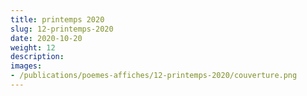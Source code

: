 ```yaml
---
title: printemps 2020
slug: 12-printemps-2020
date: 2020-10-20
weight: 12
description: 
images:
- /publications/poemes-affiches/12-printemps-2020/couverture.png
---
```



